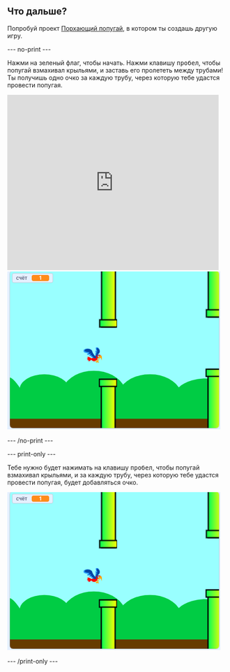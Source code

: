 ## Что дальше?

Попробуй проект [Порхающий попугай](https://projects.raspberrypi.org/en/projects/flappy-parrot?utm_source=pathway&utm_medium=whatnext&utm_campaign=projects), в котором ты создашь другую игру.

\--- no-print \---

Нажми на зеленый флаг, чтобы начать. Нажми клавишу <kbd>пробел</kbd>, чтобы попугай взмахивал крыльями, и заставь его пролететь между трубами! Ты получишь одно очко за каждую трубу, через которую тебе удастся провести попугая.

<div class="scratch-preview">
  <iframe allowtransparency="true" width="485" height="402" src="https://scratch.mit.edu/projects/embed/258349724/?autostart=false" frameborder="0" scrolling="no"></iframe>
  <img src="images/flappy-parrot-showcase.png">
</div>

\--- /no-print \---

\--- print-only \---

Тебе нужно будет нажимать на клавишу <kbd>пробел</kbd>, чтобы попугай взмахивал крыльями, и за каждую трубу, через которую тебе удастся провести попугая, будет добавляться очко.

![включенная игра Порхающий попугай](images/flappy-parrot-showcase.png)

\--- /print-only \---
